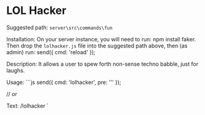 # LOL Hacker

Suggested path: `server\src\commands\fun`

Installation: On your server instance, you will need to run: npm install faker. Then drop the `lolhacker.js` file into the suggested path above, then (as admin) run: send({ cmd: 'reload' });

Description: It allows a user to spew forth non-sense techno babble, just for laughs.

Usage: ```js
send({ cmd: 'lolhacker', pre: '<optional prepender string>'' });

// or

Text: /lolhacker <optional prepender string>`
```

